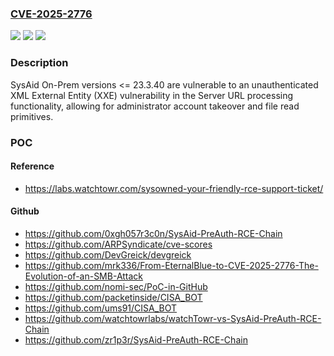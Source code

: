 ### [CVE-2025-2776](https://cve.mitre.org/cgi-bin/cvename.cgi?name=CVE-2025-2776)
![](https://img.shields.io/static/v1?label=Product&message=SysAid%20On-Prem&color=blue)
![](https://img.shields.io/static/v1?label=Version&message=0%20&color=brightgreen)
![](https://img.shields.io/static/v1?label=Vulnerability&message=CWE-611%20Improper%20Restriction%20of%20XML%20External%20Entity%20Reference&color=brightgreen)

### Description

SysAid On-Prem versions <= 23.3.40 are vulnerable to an unauthenticated XML External Entity (XXE) vulnerability in the Server URL processing functionality, allowing for administrator account takeover and file read primitives.

### POC

#### Reference
- https://labs.watchtowr.com/sysowned-your-friendly-rce-support-ticket/

#### Github
- https://github.com/0xgh057r3c0n/SysAid-PreAuth-RCE-Chain
- https://github.com/ARPSyndicate/cve-scores
- https://github.com/DevGreick/devgreick
- https://github.com/mrk336/From-EternalBlue-to-CVE-2025-2776-The-Evolution-of-an-SMB-Attack
- https://github.com/nomi-sec/PoC-in-GitHub
- https://github.com/packetinside/CISA_BOT
- https://github.com/ums91/CISA_BOT
- https://github.com/watchtowrlabs/watchTowr-vs-SysAid-PreAuth-RCE-Chain
- https://github.com/zr1p3r/SysAid-PreAuth-RCE-Chain

